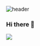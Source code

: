 ![header](https://capsule-render.vercel.app/api?type=soft&color=hexcode&text=zeromok&fontColor=B5B4B4)


### Hi there 👋

<img
  src="https://img.shields.io/badge/HTML5-E34F26?style=flat-square&logo=HTML5&logoColor=white"
/>






<!--
**b-mokk/b-mokk** is a ✨ _special_ ✨ repository because its `README.md` (this file) appears on your GitHub profile.

Here are some ideas to get you started:

- 🔭 I’m currently working on ...
- 🌱 I’m currently learning ...
- 👯 I’m looking to collaborate on ...
- 🤔 I’m looking for help with ...
- 💬 Ask me about ...
- 📫 How to reach me: ...
- 😄 Pronouns: ...
- ⚡ Fun fact: ...
-->
